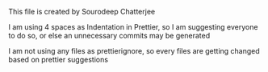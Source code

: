 This file is created by Sourodeep Chatterjee

I am using 4 spaces as Indentation in Prettier, so I am suggesting everyone to do so, or else an unnecessary commits may be generated

I am not using any files as prettierignore, so every files are getting changed based on prettier suggestions
